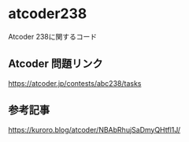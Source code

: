 # atcoder238
Atcoder 238に関するコード

## Atcoder 問題リンク
https://atcoder.jp/contests/abc238/tasks

## 参考記事
https://kuroro.blog/atcoder/NBAbRhujSaDmyQHtfl1J/
